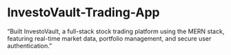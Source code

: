 # InvestoVault-Trading-App
“Built InvestoVault, a full-stack stock trading platform using the MERN stack, featuring real-time market data, portfolio management, and secure user authentication.”
